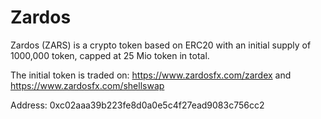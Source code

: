 # Zardos
Zardos (ZARS) is a crypto token based on ERC20 with an initial supply of 1000,000 token, capped at 25 Mio token in total.

The initial token is traded on:
https://www.zardosfx.com/zardex
and
https://www.zardosfx.com/shellswap


Address: 0xc02aaa39b223fe8d0a0e5c4f27ead9083c756cc2
